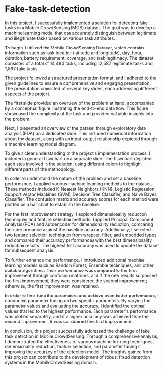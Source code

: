 # Fake-task-detection

In this project, I successfully implemented a solution for detecting fake tasks in a Mobile CrowdSensing (MCS) dataset. The goal was to develop a machine learning model that can accurately distinguish between legitimate and illegitimate tasks based on various task attributes.

To begin, I utilized the Mobile CrowdSensing Dataset, which contains information such as task location (latitude and longitude), day, hour, duration, battery requirement, coverage, and task legitimacy. The dataset consisted of a total of 14,484 tasks, including 12,587 legitimate tasks and 1,897 fake tasks.

The project followed a structured presentation format, and I adhered to the given guidelines to ensure a comprehensive and engaging presentation. The presentation consisted of several key slides, each addressing different aspects of the project.

The first slide provided an overview of the problem at hand, accompanied by a conceptual figure illustrating the end-to-end data flow. This figure showcased the complexity of the task and provided valuable insights into the problem.

Next, I presented an overview of the dataset through exploratory data analysis (EDA) on a dedicated slide. This included numerical information about the dataset, along with an input-output relationship depicted through a machine learning model diagram.

To give a clear understanding of the project's implementation process, I included a general flowchart on a separate slide. The flowchart depicted each step involved in the solution, using different colors to highlight different parts of the methodology.

In order to understand the nature of the problem and set a baseline performance, I applied various machine learning methods to the dataset. These methods included K-Nearest Neighbors (KNN), Logistic Regression, Support Vector Machines (SVM), Decision Tree Classifier, and Naive Bayes Classifier. The confusion matrix and accuracy scores for each method were plotted on a bar chart to establish the baseline.

For the first improvement strategy, I explored dimensionality reduction techniques and feature selection methods. I applied Principal Component Analysis (PCA) and Autoencoder for dimensionality reduction, comparing their performance against the baseline accuracy. Additionally, I selected two feature selection techniques from wrapper, filter, and embedded types and compared their accuracy performances with the best dimensionality reduction results. The highest test accuracy was used to update the dataset for subsequent analysis.

To further enhance the performance, I introduced additional machine learning models such as Random Forest, Ensemble techniques, and other suitable algorithms. Their performance was compared to the first improvement through confusion matrices, and if the new results surpassed the first improvement, they were considered the second improvement; otherwise, the first improvement was retained.

In order to fine-tune the parameters and achieve even better performance, I conducted parameter tuning on two specific parameters. By varying the parameter values and evaluating the accuracy, I identified the optimal values that led to the highest performance. Each parameter's performance was plotted separately, and if a higher accuracy was achieved than the second improvement, it was considered the third improvement.

In conclusion, this project successfully addressed the challenge of fake task detection in Mobile CrowdSensing. Through a comprehensive analysis, I demonstrated the effectiveness of various machine learning techniques, dimensionality reduction, feature selection, and parameter tuning in improving the accuracy of the detection model. The insights gained from this project can contribute to the development of robust fraud detection systems in the Mobile CrowdSensing domain.

